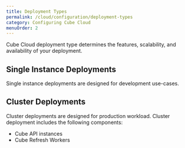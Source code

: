 ```yaml
---
title: Deployment Types
permalink: /cloud/configuration/deployment-types
category: Configuring Cube Cloud
menuOrder: 2
---
```


Cube Cloud deployment type determines the features, scalability, and availability
of your deployment.

## Single Instance Deployments

Single instance deployments are designed for development use-cases.

## Cluster Deployments

Cluster deployments are designed for production workload. Cluster deployment
includes the following components:

* Cube API instances
* Cube Refresh Workers

